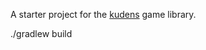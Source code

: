 A starter project for the [kudens](https://github.com/perses-games/kudens) game library.

./gradlew build


